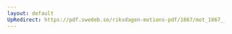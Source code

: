 ```yaml
---
layout: default
UpRedirect: https://pdf.swedeb.se/riksdagen-motions-pdf/1867/mot_1867__ak__00007/mot_1867__ak__00007_004.pdf
---
```

